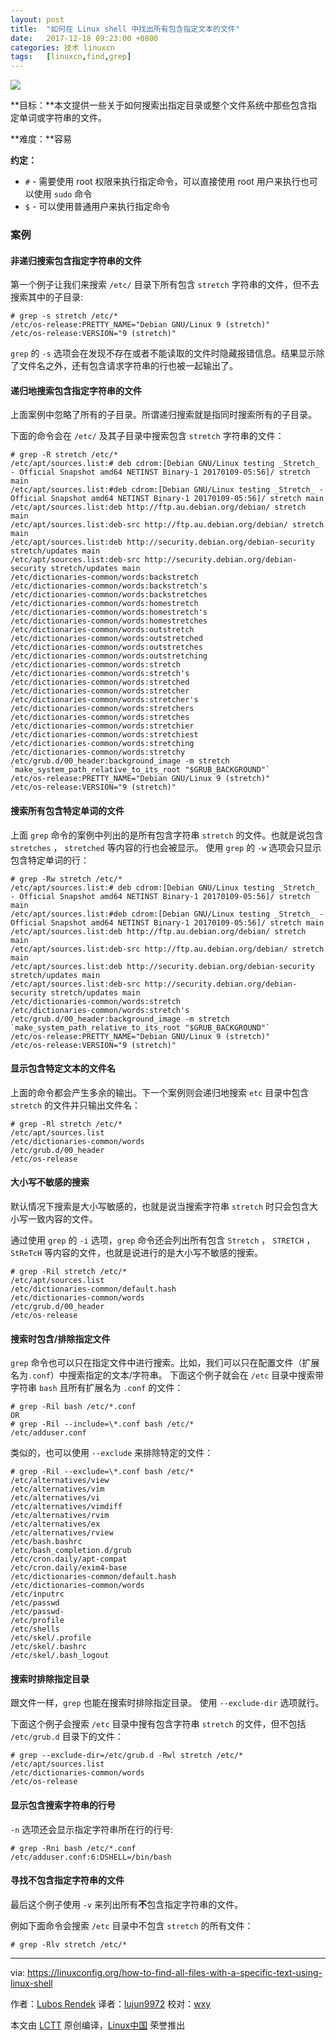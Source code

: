 ```yaml
---
layout: post
title:	"如何在 Linux shell 中找出所有包含指定文本的文件"
date:	2017-12-18 09:23:00 +0800 
categories:	技术 linuxcn 
tags:	[linuxcn,find,grep]
---
```



![](/Asserts/Images//attachment/album/201712/16/002633n0oujua76do30drd.jpg)


**目标：**本文提供一些关于如何搜索出指定目录或整个文件系统中那些包含指定单词或字符串的文件。


**难度：**容易


**约定：**


* `#` - 需要使用 root 权限来执行指定命令，可以直接使用 root 用户来执行也可以使用 `sudo` 命令
* `$` - 可以使用普通用户来执行指定命令


### 案例


#### 非递归搜索包含指定字符串的文件


第一个例子让我们来搜索 `/etc/` 目录下所有包含 `stretch` 字符串的文件，但不去搜索其中的子目录:



```
# grep -s stretch /etc/*
/etc/os-release:PRETTY_NAME="Debian GNU/Linux 9 (stretch)"
/etc/os-release:VERSION="9 (stretch)"

```

`grep` 的 `-s` 选项会在发现不存在或者不能读取的文件时隐藏报错信息。结果显示除了文件名之外，还有包含请求字符串的行也被一起输出了。


#### 递归地搜索包含指定字符串的文件


上面案例中忽略了所有的子目录。所谓递归搜索就是指同时搜索所有的子目录。


下面的命令会在 `/etc/` 及其子目录中搜索包含 `stretch` 字符串的文件：



```
# grep -R stretch /etc/*
/etc/apt/sources.list:# deb cdrom:[Debian GNU/Linux testing _Stretch_ - Official Snapshot amd64 NETINST Binary-1 20170109-05:56]/ stretch main
/etc/apt/sources.list:#deb cdrom:[Debian GNU/Linux testing _Stretch_ - Official Snapshot amd64 NETINST Binary-1 20170109-05:56]/ stretch main
/etc/apt/sources.list:deb http://ftp.au.debian.org/debian/ stretch main
/etc/apt/sources.list:deb-src http://ftp.au.debian.org/debian/ stretch main
/etc/apt/sources.list:deb http://security.debian.org/debian-security stretch/updates main
/etc/apt/sources.list:deb-src http://security.debian.org/debian-security stretch/updates main
/etc/dictionaries-common/words:backstretch
/etc/dictionaries-common/words:backstretch's
/etc/dictionaries-common/words:backstretches
/etc/dictionaries-common/words:homestretch
/etc/dictionaries-common/words:homestretch's
/etc/dictionaries-common/words:homestretches
/etc/dictionaries-common/words:outstretch
/etc/dictionaries-common/words:outstretched
/etc/dictionaries-common/words:outstretches
/etc/dictionaries-common/words:outstretching
/etc/dictionaries-common/words:stretch
/etc/dictionaries-common/words:stretch's
/etc/dictionaries-common/words:stretched
/etc/dictionaries-common/words:stretcher
/etc/dictionaries-common/words:stretcher's
/etc/dictionaries-common/words:stretchers
/etc/dictionaries-common/words:stretches
/etc/dictionaries-common/words:stretchier
/etc/dictionaries-common/words:stretchiest
/etc/dictionaries-common/words:stretching
/etc/dictionaries-common/words:stretchy
/etc/grub.d/00_header:background_image -m stretch `make_system_path_relative_to_its_root "$GRUB_BACKGROUND"`
/etc/os-release:PRETTY_NAME="Debian GNU/Linux 9 (stretch)"
/etc/os-release:VERSION="9 (stretch)"

```

#### 搜索所有包含特定单词的文件


上面 `grep` 命令的案例中列出的是所有包含字符串 `stretch` 的文件。也就是说包含 `stretches` ， `stretched` 等内容的行也会被显示。 使用 `grep` 的 `-w` 选项会只显示包含特定单词的行：



```
# grep -Rw stretch /etc/*
/etc/apt/sources.list:# deb cdrom:[Debian GNU/Linux testing _Stretch_ - Official Snapshot amd64 NETINST Binary-1 20170109-05:56]/ stretch main
/etc/apt/sources.list:#deb cdrom:[Debian GNU/Linux testing _Stretch_ - Official Snapshot amd64 NETINST Binary-1 20170109-05:56]/ stretch main
/etc/apt/sources.list:deb http://ftp.au.debian.org/debian/ stretch main
/etc/apt/sources.list:deb-src http://ftp.au.debian.org/debian/ stretch main
/etc/apt/sources.list:deb http://security.debian.org/debian-security stretch/updates main
/etc/apt/sources.list:deb-src http://security.debian.org/debian-security stretch/updates main
/etc/dictionaries-common/words:stretch
/etc/dictionaries-common/words:stretch's
/etc/grub.d/00_header:background_image -m stretch `make_system_path_relative_to_its_root "$GRUB_BACKGROUND"`
/etc/os-release:PRETTY_NAME="Debian GNU/Linux 9 (stretch)"
/etc/os-release:VERSION="9 (stretch)"

```

#### 显示包含特定文本的文件名


上面的命令都会产生多余的输出。下一个案例则会递归地搜索 `etc` 目录中包含 `stretch` 的文件并只输出文件名：



```
# grep -Rl stretch /etc/*
/etc/apt/sources.list
/etc/dictionaries-common/words
/etc/grub.d/00_header
/etc/os-release

```

#### 大小写不敏感的搜索


默认情况下搜索是大小写敏感的，也就是说当搜索字符串 `stretch` 时只会包含大小写一致内容的文件。


通过使用 `grep` 的 `-i` 选项，`grep` 命令还会列出所有包含 `Stretch` ， `STRETCH` ， `StReTcH` 等内容的文件，也就是说进行的是大小写不敏感的搜索。



```
# grep -Ril stretch /etc/*
/etc/apt/sources.list
/etc/dictionaries-common/default.hash
/etc/dictionaries-common/words
/etc/grub.d/00_header
/etc/os-release

```

#### 搜索时包含/排除指定文件


`grep` 命令也可以只在指定文件中进行搜索。比如，我们可以只在配置文件（扩展名为`.conf`）中搜索指定的文本/字符串。 下面这个例子就会在 `/etc` 目录中搜索带字符串 `bash` 且所有扩展名为 `.conf` 的文件：



```
# grep -Ril bash /etc/*.conf
OR
# grep -Ril --include=\*.conf bash /etc/*
/etc/adduser.conf

```

类似的，也可以使用 `--exclude` 来排除特定的文件：



```
# grep -Ril --exclude=\*.conf bash /etc/*
/etc/alternatives/view
/etc/alternatives/vim
/etc/alternatives/vi
/etc/alternatives/vimdiff
/etc/alternatives/rvim
/etc/alternatives/ex
/etc/alternatives/rview
/etc/bash.bashrc
/etc/bash_completion.d/grub
/etc/cron.daily/apt-compat
/etc/cron.daily/exim4-base
/etc/dictionaries-common/default.hash
/etc/dictionaries-common/words
/etc/inputrc
/etc/passwd
/etc/passwd-
/etc/profile
/etc/shells
/etc/skel/.profile
/etc/skel/.bashrc
/etc/skel/.bash_logout

```

#### 搜索时排除指定目录


跟文件一样，`grep` 也能在搜索时排除指定目录。 使用 `--exclude-dir` 选项就行。


下面这个例子会搜索 `/etc` 目录中搜有包含字符串 `stretch` 的文件，但不包括 `/etc/grub.d` 目录下的文件：



```
# grep --exclude-dir=/etc/grub.d -Rwl stretch /etc/*
/etc/apt/sources.list
/etc/dictionaries-common/words
/etc/os-release

```

#### 显示包含搜索字符串的行号


`-n` 选项还会显示指定字符串所在行的行号:



```
# grep -Rni bash /etc/*.conf
/etc/adduser.conf:6:DSHELL=/bin/bash

```

#### 寻找不包含指定字符串的文件


最后这个例子使用 `-v` 来列出所有**不**包含指定字符串的文件。


例如下面命令会搜索 `/etc` 目录中不包含 `stretch` 的所有文件：



```
# grep -Rlv stretch /etc/*

```



---


via: <https://linuxconfig.org/how-to-find-all-files-with-a-specific-text-using-linux-shell>


作者：[Lubos Rendek](https://linuxconfig.org) 译者：[lujun9972](https://github.com/lujun9972) 校对：[wxy](https://github.com/wxy)


本文由 [LCTT](https://github.com/LCTT/TranslateProject) 原创编译，[Linux中国](https://linux.cn/) 荣誉推出
